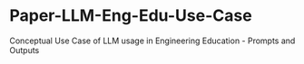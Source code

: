 # Paper-LLM-Eng-Edu-Use-Case
Conceptual Use Case of LLM usage in Engineering Education - Prompts and Outputs
